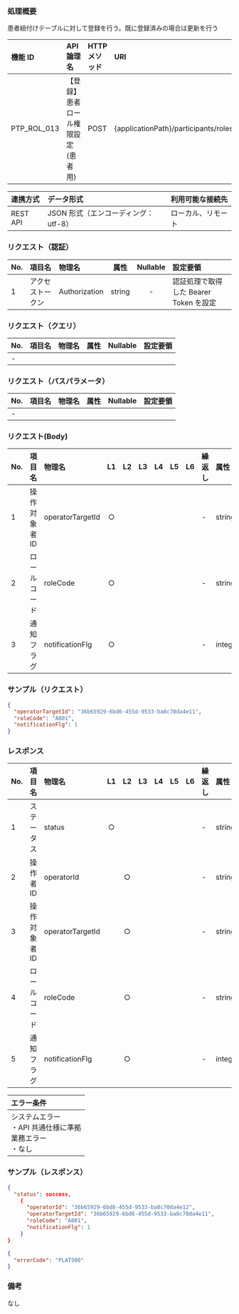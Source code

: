 ### 処理概要

患者紐付けテーブルに対して登録を行う。既に登録済みの場合は更新を行う

| 機能 ID     | API 論理名                          | HTTP メソッド | URI                                              |
| :---------- | :---------------------------------- | :------------ | :----------------------------------------------- |
| PTP_ROL_013 | 【登録】患者ロール権限設定(患者用) | POST          | {applicationPath}/participants/roles/assignment |

| 連携方式 | データ形式                           | 利用可能な接続先   |
| :------- | :----------------------------------- | :----------------- |
| REST API | JSON 形式（エンコーディング：utf-8） | ローカル、リモート |

### リクエスト（認証）

| No. | 項目名           | 物理名        |  属性  | Nullable | 設定要領                               |
| :-- | :--------------- | :------------ | :----: | :------: | :------------------------------------- |
| 1   | アクセストークン | Authorization | string |    -     | 認証処理で取得した Bearer Token を設定 |

### リクエスト（クエリ）

| No. | 項目名       | 物理名           | 属性    | Nullable | 設定要領                                        |
| :-- | :----------- | :--------------- | :-----: | :------: | :---------------------------------------------- |
| -   | | | | | |

### リクエスト（パスパラメータ）

| No. | 項目名  | 物理名    |  属性  | Nullable | 設定要領                                         |
| :-- | :------ | :-------- | :----: | :------: | :----------------------------------------------- |
| -   | | | | | |

### リクエスト(Body)
| No. | 項目名         | 物理名                         | L1  | L2  | L3  | L4  | L5  | L6  | 繰返し | 属性    | Nullable | リクエスト設定要領                              |
| :-- | :------------- | :----------------------------- | :-: | :-: | :-: | :-: | :-: | :-: | :----- | :------ | :------- | :---------------------------------------------- |
| 1   | 操作対象者ID   | operatorTargetId               | ○  |     |     |     |     |     | -      | string  | -        | PLATID |
| 2   | ロールコード   | roleCode                       | ○  |     |     |     |     |     | -      | string  | -        | |
| 3   | 通知フラグ     | notificationFlg                | ○  |     |     |     |     |     | -      | integer | -        | (0：通知しない/1：通知) |


### サンプル（リクエスト）

```json
{
  "operatorTargetId": "36b65929-6bd6-455d-9533-ba8c70da4e11",
  "roleCode": "A001",
  "notificationFlg": 1
}

```

### レスポンス

| No. | 項目名         | 物理名                         | L1  | L2  | L3  | L4  | L5  | L6  | 繰返し | 属性    | Nullable | レスポンス設定要領                              |
| :-- | :------------- | :----------------------------- | :-: | :-: | :-: | :-: | :-: | :-: | :----- | :------ | :------- | :---------------------------------------------- |
| 1   | ステータス     | status                         | ○  |     |     |     |     |     | -      | string  | -        | success：正常 |
| 2   | 操作者ID       | operatorId                     |     | ○  |     |     |     |     | -      | string  | -        | PLATID |
| 3   | 操作対象者ID   | operatorTargetId               |     | ○  |     |     |     |     | -      | string  | -        | PLATID |
| 4   | ロールコード   | roleCode                       |     | ○  |     |     |     |     | -      | string  | -        | |
| 5   | 通知フラグ     | notificationFlg                |     | ○  |     |     |     |     | -      | integer | -        | |

| エラー条件                                                        |
| :---------------------------------------------------------------- |
| システムエラー<br/>・API 共通仕様に準拠<br/>業務エラー<br/>・なし |


### サンプル（レスポンス）

```json title="正常終了"
{
  "status": success,
    {
      "operatorId": "36b65929-6bd6-455d-9533-ba8c70da4e12",
      "operatorTargetId": "36b65929-6bd6-455d-9533-ba8c70da4e11",
      "roleCode": "A001",
      "notificationFlg": 1
    }
}
```

```json title="異常終了"
{
  "errorCode": "PLAT500"
}

```

### 備考

なし

